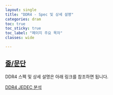 ```yaml
---
layout: single
title: "DDR4 - Spec 및 상세 설명"
categories: dram
toc: true
toc_sticky: true
toc_label: "페이지 주요 목차"
classes: wide

---
```


## <u>줄/문단</u>
DDR4 스펙 및 상세 설명은 아래 링크를 참조하면 됩니다. 

[DDR4 JEDEC 분석](https://github.com/cde3frv4/cde3frv4.github.io/tree/master/assets/documents/DDR4)




